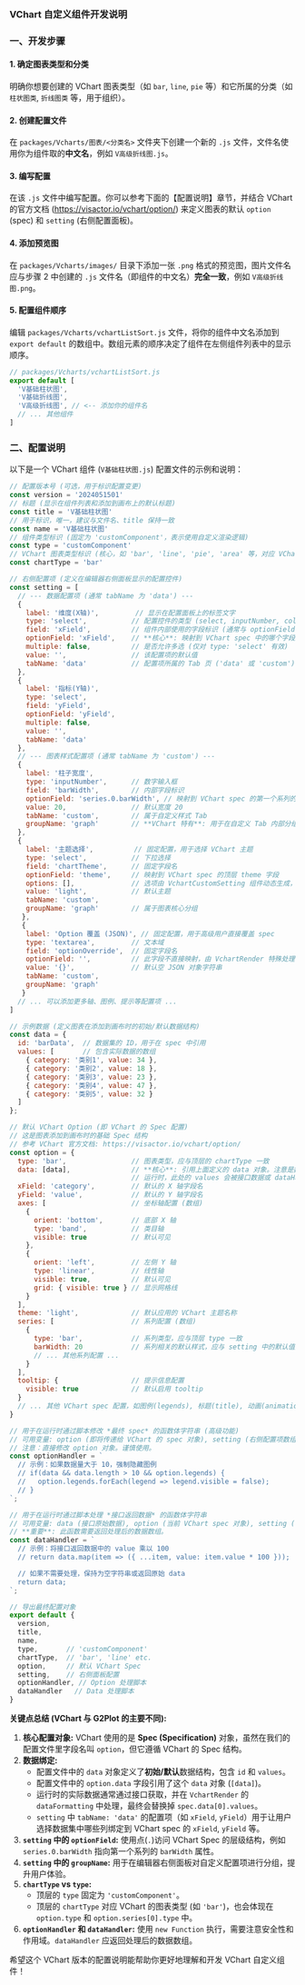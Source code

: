 ### VChart 自定义组件开发说明

### 一、开发步骤

#### 1. 确定图表类型和分类

明确你想要创建的 VChart 图表类型（如 `bar`, `line`, `pie` 等）和它所属的分类（如 `柱状图类`, `折线图类` 等，用于组织）。

#### 2. 创建配置文件

在 `packages/Vcharts/图表/<分类名>` 文件夹下创建一个新的 `.js` 文件，文件名使用你为组件取的**中文名**，例如 `V高级折线图.js`。

#### 3. 编写配置

在该 `.js` 文件中编写配置。你可以参考下面的【配置说明】章节，并结合 VChart 的官方文档 (<https://visactor.io/vchart/option/>) 来定义图表的默认 `option` (spec) 和 `setting` (右侧配置面板)。

#### 4. 添加预览图

在 `packages/Vcharts/images/` 目录下添加一张 `.png` 格式的预览图，图片文件名应与步骤 2 中创建的 `.js` 文件名（即组件的中文名）**完全一致**，例如 `V高级折线图.png`。

#### 5. 配置组件顺序

编辑 `packages/Vcharts/vchartListSort.js` 文件，将你的组件中文名添加到 `export default` 的数组中。数组元素的顺序决定了组件在左侧组件列表中的显示顺序。

```javascript
// packages/Vcharts/vchartListSort.js
export default [
  'V基础柱状图',
  'V基础折线图',
  'V高级折线图', // <-- 添加你的组件名
  // ... 其他组件
]
```

### 二、配置说明

以下是一个 VChart 组件 (`V基础柱状图.js`) 配置文件的示例和说明：

```javascript
// 配置版本号 (可选，用于标识配置变更)
const version = '2024051501'
// 标题 (显示在组件列表和添加到画布上的默认标题)
const title = 'V基础柱状图'
// 用于标识，唯一，建议与文件名、title 保持一致
const name = 'V基础柱状图'
// 组件类型标识 (固定为 'customComponent'，表示使用自定义渲染逻辑)
const type = 'customComponent'
// VChart 图表类型标识 (核心，如 'bar', 'line', 'pie', 'area' 等，对应 VChart spec 的 type)
const chartType = 'bar'

// 右侧配置项 (定义在编辑器右侧面板显示的配置控件)
const setting = [
  // --- 数据配置项 (通常 tabName 为 'data') ---
  {
    label: '维度(X轴)',         // 显示在配置面板上的标签文字
    type: 'select',           // 配置控件的类型 (select, inputNumber, colorPicker, switch, radio, textarea 等)
    field: 'xField',          // 组件内部使用的字段标识 (通常与 optionField 或逻辑相关)
    optionField: 'xField',    // **核心**: 映射到 VChart spec 中的哪个字段路径。使用点(.)分隔嵌套路径。
    multiple: false,          // 是否允许多选 (仅对 type: 'select' 有效)
    value: '',                // 该配置项的默认值
    tabName: 'data'           // 配置项所属的 Tab 页 ('data' 或 'custom')
  },
  {
    label: '指标(Y轴)',
    type: 'select',
    field: 'yField',
    optionField: 'yField',
    multiple: false,
    value: '',
    tabName: 'data'
  },
  // --- 图表样式配置项 (通常 tabName 为 'custom') ---
  {
    label: '柱子宽度',
    type: 'inputNumber',      // 数字输入框
    field: 'barWidth',        // 内部字段标识
    optionField: 'series.0.barWidth', // 映射到 VChart spec 的第一个系列的 barWidth
    value: 20,                // 默认宽度 20
    tabName: 'custom',        // 属于自定义样式 Tab
    groupName: 'graph'        // **VChart 特有**: 用于在自定义 Tab 内部分组显示 (如 'graph', 'axis', 'legend', 'tooltip')
  },
  {
    label: '主题选择',          // 固定配置，用于选择 VChart 主题
    type: 'select',           // 下拉选择
    field: 'chartTheme',      // 固定字段名
    optionField: 'theme',     // 映射到 VChart spec 的顶层 theme 字段
    options: [],              // 选项由 VchartCustomSetting 组件动态生成，这里可为空或省略
    value: 'light',           // 默认主题
    tabName: 'custom',
    groupName: 'graph'        // 属于图表核心分组
   },
   {
    label: 'Option 覆盖 (JSON)', // 固定配置，用于高级用户直接覆盖 spec
    type: 'textarea',         // 文本域
    field: 'optionOverride',  // 固定字段名
    optionField: '',          // 此字段不直接映射，由 VchartRender 特殊处理
    value: '{}',              // 默认空 JSON 对象字符串
    tabName: 'custom',
    groupName: 'graph'
   }
  // ... 可以添加更多轴、图例、提示等配置项 ...
]

// 示例数据 (定义图表在添加到画布时的初始/默认数据结构)
const data = {
  id: 'barData',  // 数据集的 ID，用于在 spec 中引用
  values: [       // 包含实际数据的数组
    { category: '类别1', value: 34 },
    { category: '类别2', value: 18 },
    { category: '类别3', value: 23 },
    { category: '类别4', value: 47 },
    { category: '类别5', value: 32 }
  ]
};

// 默认 VChart Option (即 VChart 的 Spec 配置)
// 这是图表添加到画布时的基础 Spec 结构
// 参考 VChart 官方文档: https://visactor.io/vchart/option/
const option = {
  type: 'bar',                // 图表类型，应与顶层的 chartType 一致
  data: [data],               // **核心**: 引用上面定义的 data 对象。注意是数组形式。
                              // 运行时，此处的 values 会被接口数据或 dataHandler 处理后的数据替换。
  xField: 'category',         // 默认的 X 轴字段名
  yField: 'value',            // 默认的 Y 轴字段名
  axes: [                     // 坐标轴配置 (数组)
    {
      orient: 'bottom',       // 底部 X 轴
      type: 'band',           // 类目轴
      visible: true           // 默认可见
    },
    {
      orient: 'left',         // 左侧 Y 轴
      type: 'linear',         // 线性轴
      visible: true,          // 默认可见
      grid: { visible: true } // 显示网格线
    }
  ],
  theme: 'light',             // 默认应用的 VChart 主题名称
  series: [                   // 系列配置 (数组)
    {
      type: 'bar',            // 系列类型，应与顶层 type 一致
      barWidth: 20            // 系列相关的默认样式，应与 setting 中的默认值匹配
      // ... 其他系列配置 ...
    }
  ],
  tooltip: {                  // 提示信息配置
    visible: true             // 默认启用 tooltip
  }
  // ... 其他 VChart spec 配置，如图例(legends), 标题(title), 动画(animation)等 ...
}

// 用于在运行时通过脚本修改 *最终 spec* 的函数体字符串 (高级功能)
// 可用变量: option (即将传递给 VChart 的 spec 对象), setting (右侧配置项数组), data (接口返回或 dataHandler 处理后的数据)
// 注意：直接修改 option 对象。谨慎使用。
const optionHandler = `
  // 示例：如果数据量大于 10，强制隐藏图例
  // if(data && data.length > 10 && option.legends) {
  //   option.legends.forEach(legend => legend.visible = false);
  // }
`;

// 用于在运行时通过脚本处理 *接口返回数据* 的函数体字符串
// 可用变量: data (接口原始数据), option (当前 VChart spec 对象), setting (右侧配置项数组)
// **重要**: 此函数需要返回处理后的数据数组。
const dataHandler = `
  // 示例：将接口返回数据中的 value 乘以 100
  // return data.map(item => ({ ...item, value: item.value * 100 }));

  // 如果不需要处理，保持为空字符串或返回原始 data
  return data;
`;

// 导出最终配置对象
export default {
  version,
  title,
  name,
  type,       // 'customComponent'
  chartType,  // 'bar', 'line' etc.
  option,     // 默认 VChart Spec
  setting,    // 右侧面板配置
  optionHandler, // Option 处理脚本
  dataHandler   // Data 处理脚本
}
```

**关键点总结 (VChart 与 G2Plot 的主要不同):**

1.  **核心配置对象:** VChart 使用的是 **Spec (Specification)** 对象，虽然在我们的配置文件里字段名叫 `option`，但它遵循 VChart 的 Spec 结构。
2.  **数据绑定:**
    *   配置文件中的 `data` 对象定义了**初始/默认**数据结构，包含 `id` 和 `values`。
    *   配置文件中的 `option.data` 字段引用了这个 `data` 对象 (`[data]`)。
    *   运行时的实际数据通常通过接口获取，并在 `VchartRender` 的 `dataFormatting` 中处理，最终会替换掉 `spec.data[0].values`。
    *   `setting` 中 `tabName: 'data'` 的配置项（如 `xField`, `yField`）用于让用户选择数据集中哪些列绑定到 VChart spec 的 `xField`, `yField` 等。
3.  **`setting` 中的 `optionField`:** 使用点(`.`)访问 VChart Spec 的层级结构，例如 `series.0.barWidth` 指向第一个系列的 `barWidth` 属性。
4.  **`setting` 中的 `groupName`:** 用于在编辑器右侧面板对自定义配置项进行分组，提升用户体验。
5.  **`chartType` vs `type`:**
    *   顶层的 `type` 固定为 `'customComponent'`。
    *   顶层的 `chartType` 对应 VChart 的图表类型 (如 `'bar'`)，也会体现在 `option.type` 和 `option.series[0].type` 中。
6.  **`optionHandler` 和 `dataHandler`:** 使用 `new Function` 执行，需要注意安全性和作用域。`dataHandler` 应返回处理后的数据数组。

希望这个 VChart 版本的配置说明能帮助你更好地理解和开发 VChart 自定义组件！